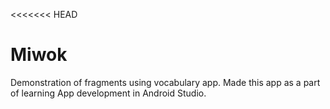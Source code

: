 <<<<<<< HEAD
# Miwok
Demonstration of fragments using vocabulary app. Made this app as a part of learning App development in Android Studio.


